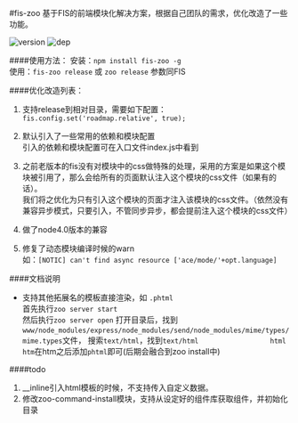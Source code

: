#fis-zoo
基于FIS的前端模块化解决方案，根据自己团队的需求，优化改造了一些功能。  

![version](https://img.shields.io/npm/v/fis-zoo.svg?style=flat-square)
![dep](https://david-dm.org/beefe/fis-zoo.svg?style=flat-square)

####使用方法：
安装：`npm install fis-zoo -g`  
使用：`fis-zoo release` 或 `zoo release` 参数同FIS

####优化改造列表：
1. 支持release到相对目录，需要如下配置：  
`fis.config.set('roadmap.relative', true);`

2. 默认引入了一些常用的依赖和模块配置  
引入的依赖和模块配置可在入口文件index.js中看到

3. 之前老版本的fis没有对模块中的css做特殊的处理，采用的方案是如果这个模块被引用了，那么会给所有的页面默认注入这个模块的css文件（如果有的话）。  
我们将之优化为只有引入这个模块的页面才注入该模块的css文件。（依然没有兼容异步模式，只要引入，不管同步异步，都会提前注入这个模块的css文件）

4. 做了node4.0版本的兼容

5. 修复了动态模块编译时候的warn  
如：`[NOTIC] can't find async resource ['ace/mode/'+opt.language]`

####文档说明

- 支持其他拓展名的模板直接渲染，如 `.phtml`  
首先执行`zoo server start`  
然后执行`zoo server open`
打开目录后，找到`www/node_modules/express/node_modules/send/node_modules/mime/types/mime.types`文件，
搜索`text/html`，找到`text/html					html htm`在htm之后添加`phtml`即可(后期会融合到zoo install中)

####todo

1.  __inline引入html模板的时候，不支持传入自定义数据。
2.  修改zoo-command-install模块，支持从设定好的组件库获取组件，并初始化目录